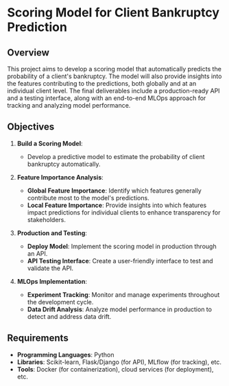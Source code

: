 # Scoring Model for Client Bankruptcy Prediction

## Overview

This project aims to develop a scoring model that automatically predicts the probability of a client's bankruptcy. The model will also provide insights into the features contributing to the predictions, both globally and at an individual client level. The final deliverables include a production-ready API and a testing interface, along with an end-to-end MLOps approach for tracking and analyzing model performance.

## Objectives

1. **Build a Scoring Model**:
   - Develop a predictive model to estimate the probability of client bankruptcy automatically.

2. **Feature Importance Analysis**:
   - **Global Feature Importance**: Identify which features generally contribute most to the model's predictions.
   - **Local Feature Importance**: Provide insights into which features impact predictions for individual clients to enhance transparency for stakeholders.

3. **Production and Testing**:
   - **Deploy Model**: Implement the scoring model in production through an API.
   - **API Testing Interface**: Create a user-friendly interface to test and validate the API.

4. **MLOps Implementation**:
   - **Experiment Tracking**: Monitor and manage experiments throughout the development cycle.
   - **Data Drift Analysis**: Analyze model performance in production to detect and address data drift.

## Requirements

- **Programming Languages**: Python
- **Libraries**: Scikit-learn, Flask/Django (for API), MLflow (for tracking), etc.
- **Tools**: Docker (for containerization), cloud services (for deployment), etc.


